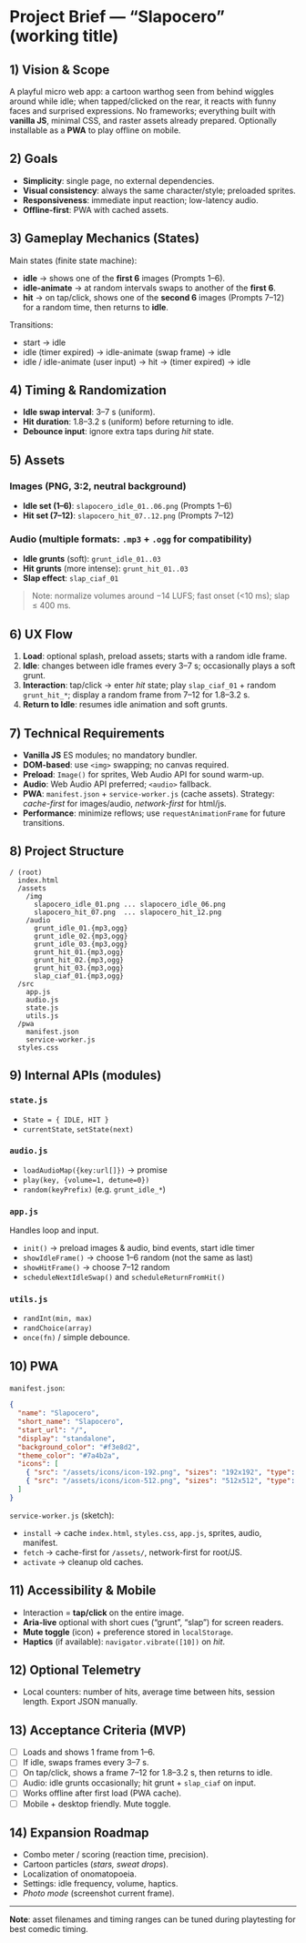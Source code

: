 # Project Brief — “Slapocero” (working title)

## 1) Vision & Scope
A playful micro web app: a cartoon warthog seen from behind wiggles around while idle; when tapped/clicked on the rear, it reacts with funny faces and surprised expressions. No frameworks; everything built with **vanilla JS**, minimal CSS, and raster assets already prepared. Optionally installable as a **PWA** to play offline on mobile.

## 2) Goals
- **Simplicity**: single page, no external dependencies.
- **Visual consistency**: always the same character/style; preloaded sprites.
- **Responsiveness**: immediate input reaction; low-latency audio.
- **Offline-first**: PWA with cached assets.

## 3) Gameplay Mechanics (States)
Main states (finite state machine):
- **idle** → shows one of the **first 6** images (Prompts 1–6).
- **idle-animate** → at random intervals swaps to another of the **first 6**.
- **hit** → on tap/click, shows one of the **second 6** images (Prompts 7–12) for a random time, then returns to **idle**.

Transitions:
- start → idle
- idle (timer expired) → idle-animate (swap frame) → idle
- idle / idle-animate (user input) → hit → (timer expired) → idle

## 4) Timing & Randomization
- **Idle swap interval**: 3–7 s (uniform).
- **Hit duration**: 1.8–3.2 s (uniform) before returning to idle.
- **Debounce input**: ignore extra taps during *hit* state.

## 5) Assets
### Images (PNG, 3:2, neutral background)
- **Idle set (1–6)**: `slapocero_idle_01..06.png` (Prompts 1–6)
- **Hit set (7–12)**: `slapocero_hit_07..12.png` (Prompts 7–12)

### Audio (multiple formats: `.mp3` + `.ogg` for compatibility)
- **Idle grunts** (soft): `grunt_idle_01..03`  
- **Hit grunts** (more intense): `grunt_hit_01..03`  
- **Slap effect**: `slap_ciaf_01`

> Note: normalize volumes around −14 LUFS; fast onset (<10 ms); slap ≤ 400 ms.

## 6) UX Flow
1. **Load**: optional splash, preload assets; starts with a random idle frame.
2. **Idle**: changes between idle frames every 3–7 s; occasionally plays a soft grunt.
3. **Interaction**: tap/click → enter *hit* state; play `slap_ciaf_01` + random `grunt_hit_*`; display a random frame from 7–12 for 1.8–3.2 s.
4. **Return to Idle**: resumes idle animation and soft grunts.

## 7) Technical Requirements
- **Vanilla JS** ES modules; no mandatory bundler.
- **DOM-based**: use `<img>` swapping; no canvas required.
- **Preload**: `Image()` for sprites, Web Audio API for sound warm-up.
- **Audio**: Web Audio API preferred; `<audio>` fallback.
- **PWA**: `manifest.json` + `service-worker.js` (cache assets). Strategy: *cache-first* for images/audio, *network-first* for html/js.
- **Performance**: minimize reflows; use `requestAnimationFrame` for future transitions.

## 8) Project Structure
```
/ (root)
  index.html
  /assets
    /img
      slapocero_idle_01.png ... slapocero_idle_06.png
      slapocero_hit_07.png  ... slapocero_hit_12.png
    /audio
      grunt_idle_01.{mp3,ogg}
      grunt_idle_02.{mp3,ogg}
      grunt_idle_03.{mp3,ogg}
      grunt_hit_01.{mp3,ogg}
      grunt_hit_02.{mp3,ogg}
      grunt_hit_03.{mp3,ogg}
      slap_ciaf_01.{mp3,ogg}
  /src
    app.js
    audio.js
    state.js
    utils.js
  /pwa
    manifest.json
    service-worker.js
  styles.css
```

## 9) Internal APIs (modules)
### `state.js`
- `State = { IDLE, HIT }`
- `currentState`, `setState(next)`

### `audio.js`
- `loadAudioMap({key:url[]})` → promise
- `play(key, {volume=1, detune=0})`
- `random(keyPrefix)` (e.g. `grunt_idle_*`)

### `app.js`
Handles loop and input.
- `init()` → preload images & audio, bind events, start idle timer
- `showIdleFrame()` → choose 1–6 random (not the same as last)
- `showHitFrame()` → choose 7–12 random
- `scheduleNextIdleSwap()` and `scheduleReturnFromHit()`

### `utils.js`
- `randInt(min, max)`
- `randChoice(array)`
- `once(fn)` / simple debounce.

## 10) PWA
`manifest.json`:
```json
{
  "name": "Slapocero",
  "short_name": "Slapocero",
  "start_url": "/",
  "display": "standalone",
  "background_color": "#f3e8d2",
  "theme_color": "#7a4b2a",
  "icons": [
    { "src": "/assets/icons/icon-192.png", "sizes": "192x192", "type": "image/png" },
    { "src": "/assets/icons/icon-512.png", "sizes": "512x512", "type": "image/png" }
  ]
}
```

`service-worker.js` (sketch):
- `install` → cache `index.html`, `styles.css`, `app.js`, sprites, audio, manifest.
- `fetch` → cache-first for `/assets/`, network-first for root/JS.
- `activate` → cleanup old caches.

## 11) Accessibility & Mobile
- Interaction = **tap/click** on the entire image.
- **Aria-live** optional with short cues (“grunt”, “slap”) for screen readers.
- **Mute toggle** (icon) + preference stored in `localStorage`.
- **Haptics** (if available): `navigator.vibrate([10])` on *hit*.

## 12) Optional Telemetry
- Local counters: number of hits, average time between hits, session length. Export JSON manually.

## 13) Acceptance Criteria (MVP)
- [ ] Loads and shows 1 frame from 1–6.
- [ ] If idle, swaps frames every 3–7 s.
- [ ] On tap/click, shows a frame 7–12 for 1.8–3.2 s, then returns to idle.
- [ ] Audio: idle grunts occasionally; hit grunt + `slap_ciaf` on input.
- [ ] Works offline after first load (PWA cache).
- [ ] Mobile + desktop friendly. Mute toggle.

## 14) Expansion Roadmap
- Combo meter / scoring (reaction time, precision).
- Cartoon particles (*stars, sweat drops*).
- Localization of onomatopoeia.
- Settings: idle frequency, volume, haptics.
- *Photo mode* (screenshot current frame).

---
**Note**: asset filenames and timing ranges can be tuned during playtesting for best comedic timing.